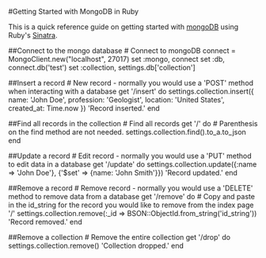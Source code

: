 #Getting Started with MongoDB in Ruby

This is a quick reference guide on getting started with [mongoDB](http://www.mongodb.org/) using Ruby's [Sinatra](http://www.sinatrarb.com/).

##Connect to the mongo database
    # Connect to mongoDB
    connect = MongoClient.new("localhost", 27017)
    set :mongo, connect
    set :db, connect.db('test')
    set :collection, settings.db['collection']

##Insert a record
    # New record - normally you would use a 'POST' method when interacting with a database
    get '/insert' do
      settings.collection.insert({
        name: 'John Doe',
        profession: 'Geologist',
        location: 'United States',
        created_at: Time.now
      })
      'Record inserted.'
    end

##Find all records in the collection
    # Find all records
    get '/' do
      # Parenthesis on the find method are not needed.
      settings.collection.find().to_a.to_json
    end

##Update a record
    # Edit record - normally you would use a 'PUT' method to edit data in a database
    get '/update' do
      settings.collection.update({:name => 'John Doe'}, {'$set' => {name: 'John Smith'}})
      'Record updated.'
    end

##Remove a record
    # Remove record - normally you would use a 'DELETE' method to remove data from a database
    get '/remove' do
      # Copy and paste in the id_string for the record you would like to remove from the index page '/'
      settings.collection.remove(:_id => BSON::ObjectId.from_string('id_string'))
      'Record removed.'
    end

##Remove a collection
    # Remove the entire collection
    get '/drop' do
      settings.collection.remove()
      'Collection dropped.'
    end
